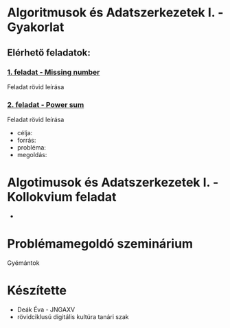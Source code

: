 # Algoritmusok és Adatszerkezetek I. - Gyakorlat

## Elérhető feladatok:
### [1. feladat - Missing number](https://github.com/DeakEva/Algoritmusok/raw/main/teszt.py)
Feladat rövid leírása


###  [2. feladat - Power sum](https://github.com/)
Feladat rövid leírása
- célja:
- forrás:
- probléma:
- megoldás:

# Algotimusok és Adatszerkezetek I. - Kollokvium feladat

-

# Problémamegoldó szeminárium
Gyémántok


# Készítette
- Deák Éva - JNGAXV
- rövidciklusú digitális kultúra tanári szak